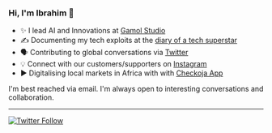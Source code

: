### Hi, I'm Ibrahim 👋
 
  * ✨ I lead AI and Innovations at [Gamol Studio](http://gamolstudio.com/)
  * ✍ Documenting my tech exploits at the [diary of a tech superstar](https://ibrahimgbadegesin.blogspot.com/)
  * 🗣️ Contributing to global conversations via [Twitter](https://twitter.com/Engrgit)
  * 💡 Connect with our customers/supporters on [Instagram](https://www.instagram.com/engrgit/)
  * ▶️ Digitalising local markets in Africa with with [Checkoja App](https://play.google.com/store/apps/details?id=com.checkoja.checkojaapp)
    

I'm best reached via email. I'm always open to interesting conversations and collaboration.

 
---
[![Twitter Follow](https://img.shields.io/twitter/follow/Engrgit?label=Follow&style=social)](https://twitter.com/Engrgit)

